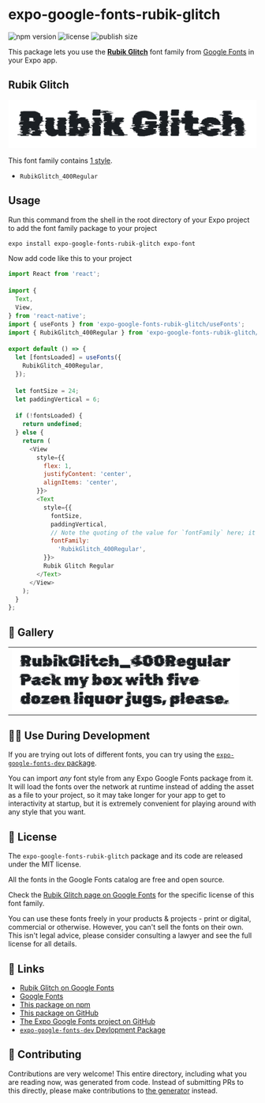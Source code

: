 # expo-google-fonts-rubik-glitch

![npm version](https://flat.badgen.net/npm/v/expo-google-fonts-rubik-glitch)
![license](https://flat.badgen.net/github/license/expo/google-fonts)
![publish size](https://flat.badgen.net/packagephobia/install/expo-google-fonts-rubik-glitch)

This package lets you use the [**Rubik Glitch**](https://fonts.google.com/specimen/Rubik+Glitch) font family from [Google Fonts](https://fonts.google.com/) in your Expo app.

## Rubik Glitch

![Rubik Glitch](./font-family.png)

This font family contains [1 style](#-gallery).

- `RubikGlitch_400Regular`

## Usage

Run this command from the shell in the root directory of your Expo project to add the font family package to your project
```sh
expo install expo-google-fonts-rubik-glitch expo-font
```

Now add code like this to your project
```js
import React from 'react';

import {
  Text,
  View,
} from 'react-native';
import { useFonts } from 'expo-google-fonts-rubik-glitch/useFonts';
import { RubikGlitch_400Regular } from 'expo-google-fonts-rubik-glitch/400Regular';

export default () => {
  let [fontsLoaded] = useFonts({
    RubikGlitch_400Regular,
  });

  let fontSize = 24;
  let paddingVertical = 6;

  if (!fontsLoaded) {
    return undefined;
  } else {
    return (
      <View
        style={{
          flex: 1,
          justifyContent: 'center',
          alignItems: 'center',
        }}>
        <Text
          style={{
            fontSize,
            paddingVertical,
            // Note the quoting of the value for `fontFamily` here; it expects a string!
            fontFamily:
              'RubikGlitch_400Regular',
          }}>
          Rubik Glitch Regular
        </Text>
      </View>
    );
  }
};

```

## 🔡 Gallery


||||
|-|-|-|
|![RubikGlitch_400Regular](.//400Regular/RubikGlitch_400Regular.ttf.png)||||


## 👩‍💻 Use During Development

If you are trying out lots of different fonts, you can try using the [`expo-google-fonts-dev` package](https://github.com/freeboub/google-fonts/tree/master/font-packages/dev#readme).

You can import *any* font style from any Expo Google Fonts package from it. It will load the fonts
over the network at runtime instead of adding the asset as a file to your project, so it may take longer
for your app to get to interactivity at startup, but it is extremely convenient
for playing around with any style that you want.

## 📖 License

The `expo-google-fonts-rubik-glitch` package and its code are released under the MIT license.

All the fonts in the Google Fonts catalog are free and open source.

Check the [Rubik Glitch page on Google Fonts](https://fonts.google.com/specimen/Rubik+Glitch) for the specific license of this font family.

You can use these fonts freely in your products & projects - print or digital, commercial or otherwise. However, you can't sell the fonts on their own. This isn't legal advice, please consider consulting a lawyer and see the full license for all details.

## 🔗 Links

- [Rubik Glitch on Google Fonts](https://fonts.google.com/specimen/Rubik+Glitch)
- [Google Fonts](https://fonts.google.com/)
- [This package on npm](https://www.npmjs.com/package/expo-google-fonts-rubik-glitch)
- [This package on GitHub](https://github.com/freeboub/google-fonts/tree/master/font-packages/rubik-glitch)
- [The Expo Google Fonts project on GitHub](https://github.com/freeboub/google-fonts)
- [`expo-google-fonts-dev` Devlopment Package](https://github.com/freeboub/google-fonts/tree/master/font-packages/dev)

## 🤝 Contributing

Contributions are very welcome! This entire directory, including what you are reading now, was generated from code. Instead of submitting PRs to this directly, please make contributions to [the generator](https://github.com/freeboub/google-fonts/tree/master/packages/generator) instead.
